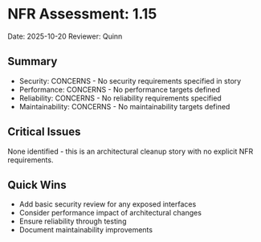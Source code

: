 # NFR Assessment: 1.15

Date: 2025-10-20
Reviewer: Quinn

## Summary

- Security: CONCERNS - No security requirements specified in story
- Performance: CONCERNS - No performance targets defined
- Reliability: CONCERNS - No reliability requirements specified
- Maintainability: CONCERNS - No maintainability targets defined

## Critical Issues

None identified - this is an architectural cleanup story with no explicit NFR requirements.

## Quick Wins

- Add basic security review for any exposed interfaces
- Consider performance impact of architectural changes
- Ensure reliability through testing
- Document maintainability improvements
